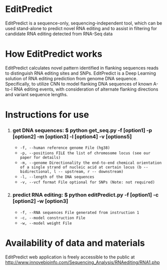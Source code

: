 # EditPredict
EditPredict is a sequence-only, sequencing-independent tool, which can be used stand-alone to predict novel RNA editing and to assist in filtering for candidate RNA editing detected from RNA-Seq data
# How EditPredict works
EditPredict calculates novel pattern identified in flanking sequences reads to distinguish RNA editing sites and SNPs. EditPredict is a Deep Learning solution of RNA editing prediction from genome DNA sequence. Specifically, to utilize CNN to model flanking DNA sequences of known A-to-I RNA editing events, with consideration of alternate flanking directions and variant sequence lengths.
# Instructions for use
1. ### get DNA sequences: $ python get_seq.py -f [option1] -p [option2] -m [option3] -l [option4] -v [options5]
      * `-f, --human reference genome File (hg38)`
      * `-p, --positions FILE the list of chromosome locus (see our paper for details)`
      * `-m, --genome Directionality the end-to-end chemical orientation of a single strand of nucleic acid at certain locus (b -- bidirectional, l -- upstream, r -- downstream)`
      * `-l, --length of the DNA sequences` 
      * `-v, --vcf format File optional for SNPs (Note: not required)`


2. ### predict RNA editing: $ python editPredict.py -f [option1] -c [option2] -w [option3]
     * `-f, --RNA sequences File generated from instruction 1 `
     * `-c, --model construction File `
     * `-w, --model weight File`

# Availability of data and materials
EditPredict web application is freely accessible to the public at http://www.innovebioinfo.com/Sequencing_Analysis/RNAediting/RNA1.php
